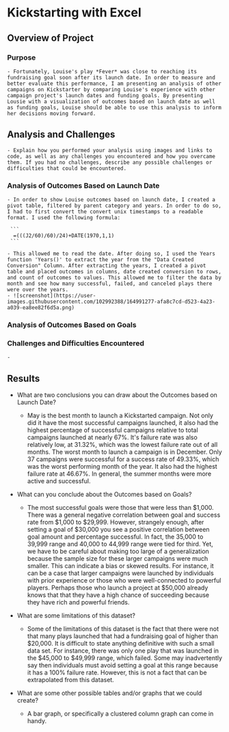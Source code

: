 # Kickstarting with Excel

## Overview of Project

### Purpose
    - Fortunately, Louise's play *Fever* was close to reaching its fundraising goal soon after its launch date. In order to measure and better evaluate this performance, I am presenting an analysis of other campaigns on Kickstarter by comparing Louise's experience with other campaign project's launch dates and funding goals. By presenting Lousie with a visualization of outcomes based on launch date as well as funding goals, Louise should be able to use this analysis to inform her decisions moving forward.

## Analysis and Challenges
    - Explain how you performed your analysis using images and links to code, as well as any challenges you encountered and how you overcame them. If you had no challenges, describe any possible challenges or difficulties that could be encountered.
    

### Analysis of Outcomes Based on Launch Date

    - In order to show Louise outcomes based on launch date, I created a pivot table, filtered by parent category and years. In order to do so,  I had to first convert the convert unix timestamps to a readable format. I used the following formula:
     
     ``` 
      =(((J2/60)/60)/24)+DATE(1970,1,1)
     ``` 

    - This allowed me to read the date. After doing so, I used the Years function 'Years()' to extract the year from the "Data Created Conversion" Column. After extracting the years, I created a pivot table and placed outcomes in columns, date created conversion to rows, and count of outcomes to values. This allowed me to filter the data by month and see how many successful, failed, and canceled plays there were over the years.
    - ![screenshot](https://user-images.githubusercontent.com/102992388/164991277-afa8c7cd-d523-4a23-a039-ea8ee82f6d5a.png)


### Analysis of Outcomes Based on Goals

### Challenges and Difficulties Encountered

    - 

## Results

- What are two conclusions you can draw about the Outcomes based on Launch Date?
    - May is the best month to launch a Kickstarted campaign. Not only did it have the most successful campaigns launched, it also had the highest percentage of successful campaigns relative to total campaigns launched at nearly 67%. It's failure rate was also relatively low, at 31.32%, which was the lowest failure rate out of all months. The worst month to launch a campaign is in December. Only 37 campaigns were successful for a success rate of 49.33%, which was the worst performing month of the year. It also had the highest failure rate at 46.67%. In general, the summer months were more active and successful. 

- What can you conclude about the Outcomes based on Goals?
    - The most successful goals were those that were less than $1,000. There was a general negative correlation between goal and success rate from $1,000 to $29,999. However, strangely enough, after setting a goal of $30,000 you see a positive correlation between goal amount and percentage successful. In fact, the 35,000 to 39,999 range and 40,000 to 44,999 range were tied for third. Yet, we have to be careful about making too large of a generalization because the sample size for these larger campaigns were much smaller. This can indicate a bias or skewed results. For instance, it can be a case that larger campaigns were launched by individuals with prior experience or those who were well-connected to powerful players. Perhaps those who launch a project at $50,000 already knows that that they have a high chance of succeeding because they have rich and powerful friends. 

- What are some limitations of this dataset?
    - Some of the limitations of this dataset is the fact that there were not that many plays launched that had a fundraising goal of higher than $20,000. It is difficult to state anything definitive with such a small data set. For instance, there was only one play that was launched in the $45,000 to $49,999 range, which failed. Some may inadvertently say then individuals must avoid setting a goal at this range because it has a 100% failure rate. However, this is not a fact that can be extrapolated from this dataset.

- What are some other possible tables and/or graphs that we could create?
    - A bar graph, or specifically a clustered column graph can come in handy. 